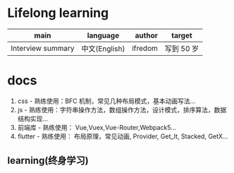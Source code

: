 # Lifelong learning

|       main        |   language    |  author |   target   |
| :---------------: | :-----------: | ------: | :--------: |
| Interview summary | 中文(English) | ifredom | 写到 50 岁 |

# docs

1. css - 熟练使用：BFC 机制，常见几种布局模式，基本动画写法...
2. js - 熟练使用：字符串操作方法，数组操作方法，设计模式，排序算法，数据结构实现...
3. 前端库 - 熟练使用： Vue,Vuex,Vue-Router,Webpack5...
4. flutter - 熟练使用： 布局原理，常见动画, Provider, Get_It, Stacked, GetX...

## learning(终身学习)
